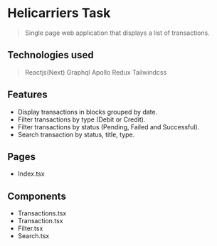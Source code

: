 # Helicarriers Task

> Single page web application that displays a list of transactions. 

## Technologies used

> Reactjs(Next)
> Graphql
> Apollo
> Redux
> Tailwindcss

## Features

- Display transactions in blocks grouped by date.
- Filter transactions by type (Debit or Credit).
- Filter transactions by status (Pending, Failed and Successful).
- Search transaction by status, title, type. 

## Pages

- Index.tsx

## Components
- Transactions.tsx
- Transaction.tsx
- Filter.tsx
- Search.tsx
